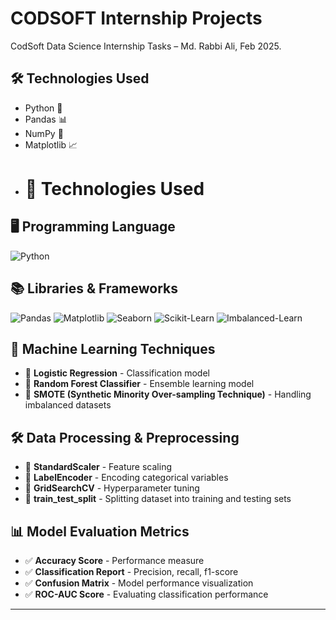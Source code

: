 # CODSOFT Internship Projects
CodSoft Data Science Internship Tasks – Md. Rabbi Ali, Feb 2025.
## 🛠 Technologies Used
- Python 🐍
- Pandas 📊
- NumPy 🔢
- Matplotlib 📈
- # 🚀 Technologies Used

## 🖥️ Programming Language
![Python](https://img.shields.io/badge/Python-3776AB?style=for-the-badge&logo=python&logoColor=white)

## 📚 Libraries & Frameworks
![Pandas](https://img.shields.io/badge/Pandas-150458?style=for-the-badge&logo=pandas&logoColor=white)
![Matplotlib](https://img.shields.io/badge/Matplotlib-11557C?style=for-the-badge&logo=matplotlib&logoColor=white)
![Seaborn](https://img.shields.io/badge/Seaborn-4B8BBE?style=for-the-badge&logo=python&logoColor=white)
![Scikit-Learn](https://img.shields.io/badge/Scikit--Learn-F7931E?style=for-the-badge&logo=scikit-learn&logoColor=white)
![Imbalanced-Learn](https://img.shields.io/badge/Imbalanced--Learn-005571?style=for-the-badge&logo=python&logoColor=white)

## 🤖 Machine Learning Techniques
- 🔹 **Logistic Regression** - Classification model
- 🔹 **Random Forest Classifier** - Ensemble learning model
- 🔹 **SMOTE (Synthetic Minority Over-sampling Technique)** - Handling imbalanced datasets

## 🛠️ Data Processing & Preprocessing
- 🔹 **StandardScaler** - Feature scaling
- 🔹 **LabelEncoder** - Encoding categorical variables
- 🔹 **GridSearchCV** - Hyperparameter tuning
- 🔹 **train_test_split** - Splitting dataset into training and testing sets

## 📊 Model Evaluation Metrics
- ✅ **Accuracy Score** - Performance measure
- ✅ **Classification Report** - Precision, recall, f1-score
- ✅ **Confusion Matrix** - Model performance visualization
- ✅ **ROC-AUC Score** - Evaluating classification performance

---



